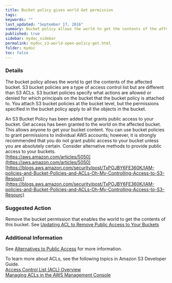 ```yaml
---
title: Bucket policy gives world Get permission
tags:
keywords: ""
last_updated: "September 17, 2016"
summary: Bucket policy allows the world to get the contents of the affected bucket.
published: true
sidebar: mydoc_sidebar
permalink: mydoc_s3-world-open-policy-get.html
folder: mydoc
toc: false
---
```


### Details  
The bucket policy allows the world to get the contents of the affected bucket. S3 bucket policies are a type of access control list but are different than S3 ACLs. S3 bucket policies specify what actions are allowed or denied for which principals on the bucket that the bucket policy is attached to. You attach S3 bucket policies at the bucket level, but the permissions specified in the bucket policy apply to all the objects in the bucket.  

An S3 Bucket Policy has been added that grants public access to your bucket.  Get access has been granted to the world on the affected bucket. This allows anyone to get your bucket content. You can use bucket policies to grant permissions to individual AWS accounts; however, it is strongly recommended that you do not grant public access to your bucket unless you are absolutely certain. Consider alternative methods to provide public access to your buckets.  
[https://aws.amazon.com/articles/5050](https://aws.amazon.com/articles/5050)  
[https://blogs.aws.amazon.com/security/post/TxPOJBY6FE360K/IAM-policies-and-Bucket-Policies-and-ACLs-Oh-My-Controlling-Access-to-S3-Resourc](https://blogs.aws.amazon.com/security/post/TxPOJBY6FE360K/IAM-policies-and-Bucket-Policies-and-ACLs-Oh-My-Controlling-Access-to-S3-Resourc)

### Suggested Action  
Remove the bucket permission that enables the world to get the contents of this bucket. See [Updating ACL to Remove Public Access to Your Buckets](https://aws.amazon.com/articles/5050)

### Additional Information  
See [Alternatives to Public Access](https://aws.amazon.com/articles/5050) for more information.  

To learn more about ACLs, see the following topics in Amazon S3 Developer Guide.  
[Access Control List (ACL) Overview](http://docs.amazonwebservices.com/AmazonS3/latest/dev/ACLOverview.html)  
[Managing ACLs in the AWS Management Console](http://docs.amazonwebservices.com/AmazonS3/latest/dev/ManageACLsUsingConsole.html)
